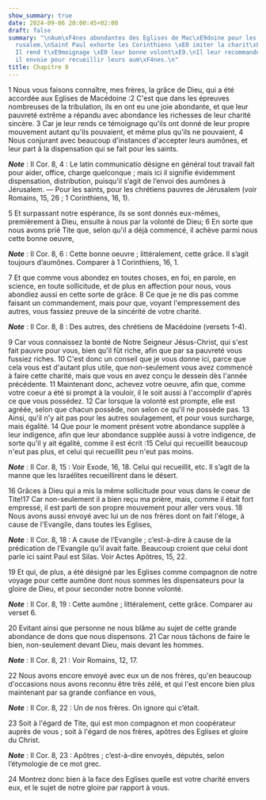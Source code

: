 ```yaml
---
show_summary: true
date: 2024-09-06 20:00:45+02:00
draft: false
summary: "\nAum\xF4nes abondantes des Eglises de Mac\xE9doine pour les saints de J\xE9\
  rusalem.\nSaint Paul exhorte les Corinthiens \xE0 imiter la charit\xE9 de ces Eglises.\n\
  Il rend t\xE9moignage \xE0 leur bonne volont\xE9.\nIl leur recommande ceux qu\u2019\
  il envoie pour recueillir leurs aum\xF4nes.\n"
title: Chapitre 8
---
```





1 Nous vous faisons connaître, mes frères, la grâce de Dieu, qui a été accordée aux Eglises de Macédoine :2 C'est que dans les épreuves nombreuses de la tribulation, ils en ont eu une joie abondante, et que leur pauvreté extrême a répandu avec abondance les richesses de leur charité sincère. 3 Car je leur rends ce témoignage qu'ils ont donné de leur propre mouvement autant qu'ils pouvaient, et même plus qu'ils ne pouvaient, 4 Nous conjurant avec beaucoup d'instances d'accepter leurs aumônes, et leur part à la dispensation qui se fait pour les saints.

***Note*** :  II Cor. 8, 4 : Le latin communicatio désigne en général tout travail fait pour aider, office, charge quelconque ; mais ici il signifie évidemment dispensation, distribution, puisqu’il s’agit de l’envoi des aumônes à Jérusalem. ― Pour les saints, pour les chrétiens pauvres de Jérusalem (voir Romains, 15, 26 ; 1 Corinthiens, 16, 1).

5 Et surpassant notre espérance, ils se sont donnés eux-mêmes, premièrement à Dieu, ensuite à nous par la volonté de Dieu; 6 En sorte que nous avons prié Tite que, selon qu'il a déjà commencé, il achève parmi nous cette bonne oeuvre,

***Note*** :  II Cor. 8, 6 : Cette bonne oeuvre ; littéralement, cette grâce. Il s’agit toujours d’aumônes. Comparer à 1 Corinthiens, 16, 1.


7 Et que comme vous abondez en toutes choses, en foi, en parole, en science, en toute sollicitude, et de plus en affection pour nous, vous abondiez aussi en cette sorte de grâce. 8 Ce que je ne dis pas comme faisant un commandement, mais pour que, voyant l'empressement des autres, vous fassiez preuve de la sincérité de votre charité.

***Note*** :  II Cor. 8, 8 : Des autres, des chrétiens de Macédoine (versets 1-4).

9 Car vous connaissez la bonté de Notre Seigneur Jésus-Christ, qui s'est fait pauvre pour vous, bien qu'il fût riche, afin que par sa pauvreté vous fussiez riches. 10 C'est donc un conseil que je vous donne ici, parce que cela vous est d'autant plus utile, que non-seulement vous avez commencé à faire cette charité, mais que vous en avez conçu le dessein dès l'année précédente. 11 Maintenant donc, achevez votre oeuvre, afin que, comme votre coeur a été si prompt à la vouloir, il le soit aussi à l'accomplir d'après ce que vous possédez. 12 Car lorsque la volonté est prompte, elle est agréée, selon que chacun possède, non selon ce qu'il ne possède pas. 13 Ainsi, qu'il n'y ait pas pour les autres soulagement, et pour vous surcharge, mais égalité. 14 Que pour le moment présent votre abondance supplée à leur indigence, afin que leur abondance supplée aussi à votre indigence, de sorte qu'il y ait égalité, comme il est écrit :15 Celui qui recueillit beaucoup n'eut pas plus, et celui qui recueillit peu n'eut pas moins.

***Note*** :  II Cor. 8, 15 : Voir Exode, 16, 18. Celui qui recueillit, etc. Il s’agit de la manne que les Israélites recueillirent dans le désert.


16 Grâces à Dieu qui a mis la même sollicitude pour vous dans le coeur de Tite!17 Car non-seulement il a bien reçu ma prière, mais, comme il était fort empressé, il est parti de son propre mouvement pour aller vers vous. 18 Nous avons aussi envoyé avec lui un de nos frères dont on fait l'éloge, à cause de l'Evangile, dans toutes les Eglises,

***Note*** :  II Cor. 8, 18 : A cause de l’Evangile ; c’est-à-dire à cause de la prédication de l’Evangile qu’il avait faite. Beaucoup croient que celui dont parle ici saint Paul est Silas. Voir Actes Apôtres, 15, 22.

19 Et qui, de plus, a été désigné par les Eglises comme compagnon de notre voyage pour cette aumône dont nous sommes les dispensateurs pour la gloire de Dieu, et pour seconder notre bonne volonté.

***Note*** :  II Cor. 8, 19 : Cette aumône ; littéralement, cette grâce. Comparer au verset 6.

20 Evitant ainsi que personne ne nous blâme au sujet de cette grande abondance de dons que nous dispensons. 21 Car nous tâchons de faire le bien, non-seulement devant Dieu, mais devant les hommes.

***Note*** :  II Cor. 8, 21 : Voir Romains, 12, 17.

22 Nous avons encore envoyé avec eux un de nos frères, qu'en beaucoup d'occasions nous avons reconnu être très zélé, et qui l'est encore bien plus maintenant par sa grande confiance en vous,

***Note*** :  II Cor. 8, 22 : Un de nos frères. On ignore qui c’était.

23 Soit à l'égard de Tite, qui est mon compagnon et mon coopérateur auprès de vous ; soit à l'égard de nos frères, apôtres des Eglises et gloire du Christ.

***Note*** :  II Cor. 8, 23 : Apôtres ; c’est-à-dire envoyés, députés, selon l’étymologie de ce mot grec.

24 Montrez donc bien à la face des Eglises quelle est votre charité envers eux, et le sujet de notre gloire par rapport à vous.

